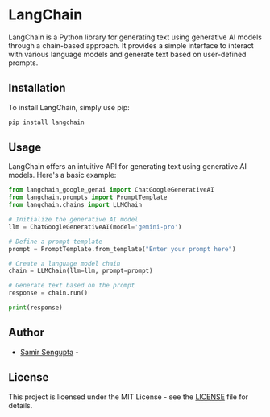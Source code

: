 # LangChain

LangChain is a Python library for generating text using generative AI models through a chain-based approach. It provides a simple interface to interact with various language models and generate text based on user-defined prompts.

## Installation

To install LangChain, simply use pip:

```bash
pip install langchain
```

## Usage

LangChain offers an intuitive API for generating text using generative AI models. Here's a basic example:

```python
from langchain_google_genai import ChatGoogleGenerativeAI 
from langchain.prompts import PromptTemplate
from langchain.chains import LLMChain

# Initialize the generative AI model
llm = ChatGoogleGenerativeAI(model='gemini-pro')

# Define a prompt template
prompt = PromptTemplate.from_template("Enter your prompt here")

# Create a language model chain
chain = LLMChain(llm=llm, prompt=prompt)

# Generate text based on the prompt
response = chain.run()

print(response)
```

## Author

- [Samir Sengupta](https://neuralthread.cloud/samir) - 

## License

This project is licensed under the MIT License - see the [LICENSE](LICENSE) file for details.
